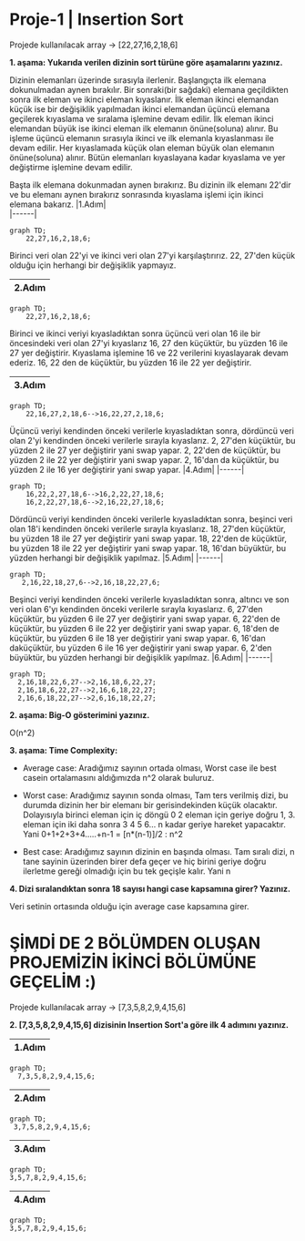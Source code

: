 # Proje-1 | Insertion Sort

Projede kullanılacak array -> [22,27,16,2,18,6]

**1. aşama: Yukarıda verilen dizinin sort türüne göre aşamalarını yazınız.**

Dizinin elemanları üzerinde sırasıyla ilerlenir. Başlangıçta ilk elemana dokunulmadan aynen bırakılır. Bir sonraki(bir sağdaki) elemana geçildikten sonra ilk eleman ve ikinci eleman kıyaslanır.
İlk eleman ikinci elemandan küçük ise bir değişiklik yapılmadan ikinci elemandan üçüncü elemana geçilerek kıyaslama ve sıralama işlemine devam edilir.
İlk eleman ikinci elemandan büyük ise ikinci eleman ilk elemanın önüne(soluna) alınır. Bu işleme üçüncü elemanın sırasıyla ikinci ve ilk elemanla kıyaslanması ile devam edilir.  Her kıyaslamada küçük olan eleman büyük olan elemanın önüne(soluna) alınır. Bütün elemanları kıyaslayana kadar kıyaslama ve yer değiştirme işlemine devam edilir.


Başta ilk elemana dokunmadan aynen bırakırız. Bu dizinin ilk elemanı 22'dir ve bu elemanı aynen bırakırız sonrasında kıyaslama işlemi için ikinci elemana bakarız.
|1.Adım|     
|------|

```mermaid
graph TD;
    22,27,16,2,18,6;
```


Birinci veri olan 22'yi ve ikinci veri olan 27'yi karşılaştırırız. 22, 27'den küçük olduğu için herhangi bir değişiklik yapmayız.

|2.Adım|
|------|

```mermaid
graph TD;
    22,27,16,2,18,6;
```

Birinci ve ikinci veriyi kıyasladıktan sonra üçüncü veri olan 16 ile bir öncesindeki veri olan 27'yi kıyaslarız 16, 27 den küçüktür, bu yüzden 16 ile 27 yer değiştirir. Kıyaslama işlemine 16 ve 22 verilerini kıyaslayarak devam ederiz. 16, 22 den de küçüktür, bu yüzden 16 ile 22 yer değiştirir.


|3.Adım|
|------|

```mermaid
graph TD;
    22,16,27,2,18,6-->16,22,27,2,18,6;
```

Üçüncü veriyi kendinden önceki verilerle kıyasladıktan sonra, dördüncü veri olan 2'yi kendinden önceki verilerle sırayla kıyaslarız. 2, 27'den küçüktür, bu yüzden 2 ile 27 yer değiştirir yani swap yapar. 2, 22'den de küçüktür, bu yüzden 2 ile 22 yer değiştirir yani swap yapar. 2, 16'dan da küçüktür, bu yüzden 2 ile 16 yer değiştirir yani swap yapar.
|4.Adım|
|------|

```mermaid
graph TD;
    16,22,2,27,18,6-->16,2,22,27,18,6;
    16,2,22,27,18,6-->2,16,22,27,18,6;
```


Dördüncü veriyi kendinden önceki verilerle kıyasladıktan sonra, beşinci veri olan 18'i kendinden önceki verilerle sırayla kıyaslarız. 18, 27'den küçüktür, bu yüzden 18 ile 27 yer değiştirir yani swap yapar. 18, 22'den de küçüktür, bu yüzden 18 ile 22 yer değiştirir yani swap yapar. 18, 16'dan büyüktür, bu yüzden herhangi bir değişiklik yapılmaz.
|5.Adım|
|------|

```mermaid
graph TD;
   2,16,22,18,27,6-->2,16,18,22,27,6;
```

Beşinci veriyi kendinden önceki verilerle kıyasladıktan sonra, altıncı ve son veri olan 6'yı kendinden önceki verilerle sırayla kıyaslarız. 6, 27'den küçüktür, bu yüzden 6 ile 27 yer değiştirir yani swap yapar. 6, 22'den de küçüktür, bu yüzden 6 ile 22 yer değiştirir yani swap yapar. 6, 18'den de küçüktür, bu yüzden 6 ile 18 yer değiştirir yani swap yapar. 6, 16'dan daküçüktür, bu yüzden 6 ile 16 yer değiştirir yani swap yapar. 6, 2'den büyüktür, bu yüzden herhangi bir değişiklik yapılmaz.
|6.Adım|
|------|

```mermaid
graph TD;
  2,16,18,22,6,27-->2,16,18,6,22,27;
  2,16,18,6,22,27-->2,16,6,18,22,27;
  2,16,6,18,22,27-->2,6,16,18,22,27;
```

**2. aşama: Big-O gösterimini yazınız.**

O(n^2)


**3. aşama: Time Complexity:**

- Average case: Aradığımız sayının ortada olması,
Worst case ile best casein ortalamasını aldığımızda n^2 olarak buluruz.

- Worst case: Aradığımız sayının sonda olması,
Tam ters verilmiş dizi, bu durumda dizinin her bir elemanı bir gerisindekinden küçük olacaktır. Dolayısıyla birinci eleman için iç döngü 0 2 eleman için geriye doğru 1, 3. eleman için iki daha sonra 3 4 5 6… n kadar geriye hareket yapacaktır. Yani 0+1+2+3+4…..+n-1 = [n*(n-1)]/2 : n^2

- Best case: Aradığımız sayının dizinin en başında olması.
Tam sıralı dizi, n tane sayinin üzerinden birer defa geçer ve hiç birini geriye doğru ilerletme gereği olmadığı için bu tek geçişle kalır. Yani n

**4. Dizi sıralandıktan sonra 18 sayısı hangi case kapsamına girer? Yazınız.**

Veri setinin ortasında olduğu için average case kapsamına girer.


# ŞİMDİ DE 2 BÖLÜMDEN OLUŞAN PROJEMİZİN İKİNCİ BÖLÜMÜNE GEÇELİM :)

Projede kullanılacak array -> [7,3,5,8,2,9,4,15,6]

**2. [7,3,5,8,2,9,4,15,6] dizisinin Insertion Sort'a göre ilk 4 adımını yazınız.**

 |1.Adım|   
 |------|
 
 ```mermaid
graph TD;
   7,3,5,8,2,9,4,15,6;
```
 
 |2.Adım|     
 |------|
 
  ```mermaid
graph TD;
   3,7,5,8,2,9,4,15,6;
```
 
 |3.Adım|     
 |------|
 
   ```mermaid
graph TD;
   3,5,7,8,2,9,4,15,6;
```
 
 |4.Adım|      
 |------|
 
   ```mermaid
graph TD;
   3,5,7,8,2,9,4,15,6;
```
